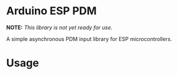 # Arduino ESP PDM

**NOTE:** *This library is not yet ready for use.*

A simple asynchronous PDM input library for ESP microcontrollers.

# Usage

